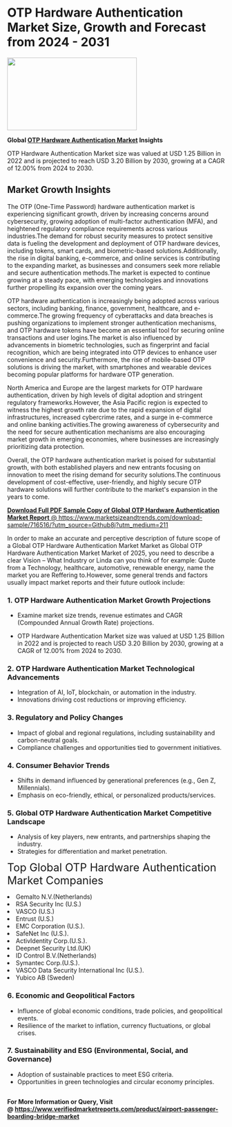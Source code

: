 <H1>OTP Hardware Authentication Market Size, Growth and Forecast from 2024 - 2031</H1><img class="aligncenter size-medium wp-image-584254" src="https://thirdeyenews.in/wp-content/uploads/2024/09/Global-Market-Research-300x168.jpeg" alt="" width="300" height="168" /><p><strong>Global&nbsp;<a href="https://www.marketsizeandtrends.com/download-sample/716516/?utm_source=Github8j?utm_medium=211">OTP Hardware Authentication Market</a> Insights</strong></p><p>OTP Hardware Authentication Market size was valued at USD 1.25 Billion in 2022 and is projected to reach USD 3.20 Billion by 2030, growing at a CAGR of 12.00% from 2024 to 2030.</p><p><h2>Market Growth Insights</h2> <p>The OTP (One-Time Password) hardware authentication market is experiencing significant growth, driven by increasing concerns around cybersecurity, growing adoption of multi-factor authentication (MFA), and heightened regulatory compliance requirements across various industries.The demand for robust security measures to protect sensitive data is fueling the development and deployment of OTP hardware devices, including tokens, smart cards, and biometric-based solutions.Additionally, the rise in digital banking, e-commerce, and online services is contributing to the expanding market, as businesses and consumers seek more reliable and secure authentication methods.The market is expected to continue growing at a steady pace, with emerging technologies and innovations further propelling its expansion over the coming years.</p> <p><a href="#"></a></p> <p>OTP hardware authentication is increasingly being adopted across various sectors, including banking, finance, government, healthcare, and e-commerce.The growing frequency of cyberattacks and data breaches is pushing organizations to implement stronger authentication mechanisms, and OTP hardware tokens have become an essential tool for securing online transactions and user logins.The market is also influenced by advancements in biometric technologies, such as fingerprint and facial recognition, which are being integrated into OTP devices to enhance user convenience and security.Furthermore, the rise of mobile-based OTP solutions is driving the market, with smartphones and wearable devices becoming popular platforms for hardware OTP generation.</p> <p>North America and Europe are the largest markets for OTP hardware authentication, driven by high levels of digital adoption and stringent regulatory frameworks.However, the Asia Pacific region is expected to witness the highest growth rate due to the rapid expansion of digital infrastructures, increased cybercrime rates, and a surge in e-commerce and online banking activities.The growing awareness of cybersecurity and the need for secure authentication mechanisms are also encouraging market growth in emerging economies, where businesses are increasingly prioritizing data protection.</p> <p>Overall, the OTP hardware authentication market is poised for substantial growth, with both established players and new entrants focusing on innovation to meet the rising demand for security solutions.The continuous development of cost-effective, user-friendly, and highly secure OTP hardware solutions will further contribute to the market's expansion in the years to come.</p> <p><a href="#"></p><p><span class=""><strong>Download Full PDF Sample Copy of Global OTP Hardware Authentication Market Report</strong> @ <a href="https://www.marketsizeandtrends.com/download-sample/716516/?utm_source=Github8j?utm_medium=211" target="_blank">https://www.marketsizeandtrends.com/download-sample/716516/?utm_source=Github8j?utm_medium=211</a></span></p><p>In order to make an accurate and perceptive description of future scope of a Global&nbsp;OTP Hardware Authentication Market Market as Global&nbsp;OTP Hardware Authentication Market Market of 2025, you need to describe a clear Vision &ndash; What Industry or Linda can you think of for example: Quote from a Technology, healthcare, automotive, renewable energy, name the market you are Reffering to.However, some general trends and factors usually impact market reports and their future outlook include:</p><h3>1.&nbsp;<strong>OTP Hardware Authentication Market Growth Projections</strong></h3><ul><li>Examine market size trends, revenue estimates and CAGR (Compounded Annual Growth Rate) projections.</li><li><p>OTP Hardware Authentication Market size was valued at USD 1.25 Billion in 2022 and is projected to reach USD 3.20 Billion by 2030, growing at a CAGR of 12.00% from 2024 to 2030.</p></li></ul><h3>2.&nbsp;<strong>OTP Hardware Authentication Market Technological Advancements</strong></h3><ul><li>Integration of AI, IoT, blockchain, or automation in the industry.</li><li>Innovations driving cost reductions or improving efficiency.</li></ul><h3>3.&nbsp;<strong>Regulatory and Policy Changes</strong></h3><ul><li>Impact of global and regional regulations, including sustainability and carbon-neutral goals.</li><li>Compliance challenges and opportunities tied to government initiatives.</li></ul><h3>4.&nbsp;<strong>Consumer Behavior Trends</strong></h3><ul><li>Shifts in demand influenced by generational preferences (e.g., Gen Z, Millennials).</li><li>Emphasis on eco-friendly, ethical, or personalized products/services.</li></ul><h3>5.&nbsp;<strong>Global OTP Hardware Authentication Market Competitive Landscape</strong></h3><ul><li>Analysis of key players, new entrants, and partnerships shaping the industry.</li><li>Strategies for differentiation and market penetration.</li></ul><p data-pm-slice="1 1 []"><span style="color: inherit; font-family: inherit; font-size: 25px;">Top Global OTP Hardware Authentication Market Companies</span></p><div class="" data-test-id=""><p><li> Gemalto N.V.(Netherlands)</li><li> RSA Security Inc (U.S.)</li><li> VASCO (U.S.)</li><li> Entrust (U.S.)</li><li> EMC Corporation (U.S.).</li><li> SafeNet Inc (U.S.).</li><li> ActivIdentity Corp.(U.S.).</li><li> Deepnet Security Ltd.(UK)</li><li> ID Control B.V.(Netherlands)</li><li> Symantec Corp.(U.S.).</li><li> VASCO Data Security International Inc (U.S.).</li><li> Yubico AB (Sweden)</li></p></div><h3>6.&nbsp;<strong>Economic and Geopolitical Factors</strong></h3><ul><li>Influence of global economic conditions, trade policies, and geopolitical events.</li><li>Resilience of the market to inflation, currency fluctuations, or global crises.</li></ul><h3>7.&nbsp;<strong>Sustainability and ESG (Environmental, Social, and Governance)</strong></h3><ul><li>Adoption of sustainable practices to meet ESG criteria.</li><li>Opportunities in green technologies and circular economy principles.</li></ul><h2><strong style="font-size: 14px;">For More Information or Query, Visit @&nbsp;</strong><a style="background-color: #ffffff; font-size: 14px;" href="https://www.marketsizeandtrends.com/report/otp-hardware-authentication-market/" target="_blank">https://www.verifiedmarketreports.com/product/airport-passenger-boarding-bridge-market</a></h2>